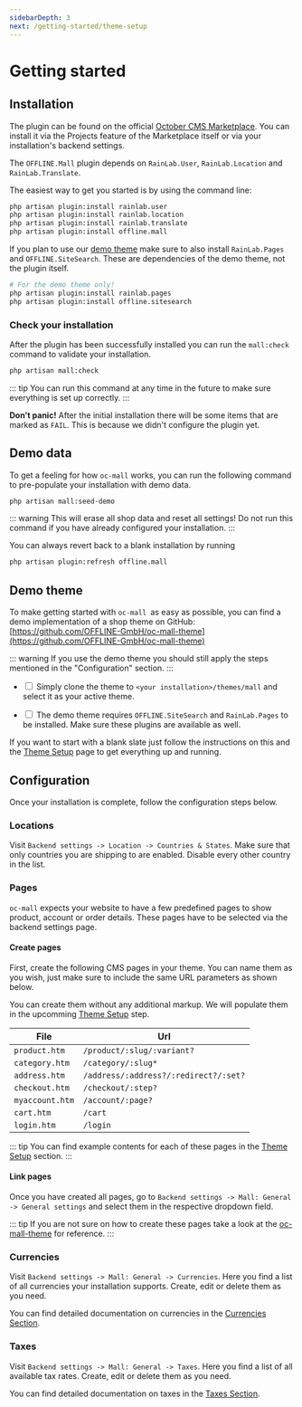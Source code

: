 ```yaml
---
sidebarDepth: 3
next: /getting-started/theme-setup
---
```


# Getting started

## Installation

The plugin can be found on the official [October CMS Marketplace](https://octobercms.com/plugin/offline-mall). You 
can install it via the Projects feature of the Marketplace itself or via your installation's backend settings.

The `OFFLINE.Mall` plugin depends on `RainLab.User`, `RainLab.Location`
and `RainLab.Translate`.

The easiest way to get you started is by using the command line:

```bash
php artisan plugin:install rainlab.user
php artisan plugin:install rainlab.location
php artisan plugin:install rainlab.translate
php artisan plugin:install offline.mall
```

If you plan to use our [demo theme](https://github.com/OFFLINE-GmbH/oc-mall-theme) make sure to also
 install `RainLab.Pages` and `OFFLINE.SiteSearch`. These are dependencies of the demo theme, not the plugin itself.

```bash
# For the demo theme only!
php artisan plugin:install rainlab.pages
php artisan plugin:install offline.sitesearch
```   

### Check your installation

After the plugin has been successfully installed you can run the `mall:check` command to validate your installation. 

```bash
php artisan mall:check
```

::: tip
You can run this command at any time in the future to make sure everything is set up correctly.
:::

**Don't panic!** After the initial installation there will be some items that are marked as `FAIL`. This is because 
we didn't configure the plugin yet.  

## Demo data

To get a feeling for how `oc-mall` works, you can run the following command to pre-populate your installation with 
demo data. 

```bash
php artisan mall:seed-demo
```

::: warning
This will erase all shop data and reset all settings! Do not run this command if you have already configured your 
installation. 
:::

You can always revert back to a blank installation by running

```bash
php artisan plugin:refresh offline.mall
```

## Demo theme

To make getting started with `oc-mall `as easy as possible, you can find a demo implementation of a shop
theme on GitHub: [https://github.com/OFFLINE-GmbH/oc-mall-theme](https://github.com/OFFLINE-GmbH/oc-mall-theme)

::: warning
If you use the demo theme you should still apply the steps mentioned in the "Configuration" section.
:::

* <input type="checkbox"> Simply clone the theme to `<your installation>/themes/mall` and select it as your active theme.

* <input type="checkbox"> The demo theme requires `OFFLINE.SiteSearch` and `RainLab.Pages` to be installed. Make sure 
these plugins are available as well.

If you want to start with a blank slate just follow the instructions on this and the [Theme Setup](./theme-setup.md) 
page to get everything up and running.
 

## Configuration

Once your installation is complete, follow the configuration steps below.

### Locations

Visit `Backend settings -> Location -> Countries & States`. Make sure that
only countries you are shipping to are enabled. Disable every other
country in the list. 


### Pages

`oc-mall` expects your website to have a few predefined pages to show
product, account or order details. These pages have to be 
selected via the backend settings page.

#### Create pages

First, create the following CMS pages in your theme. You can name them as you wish, just make sure to include the same 
URL parameters as shown below.

You can create them without any additional markup. We will populate 
them in the upcomming [Theme Setup](./theme-setup.md) step.

| File              | Url                                   |
| ----------------- | ------------------------------------- | 
| `product.htm`     | `/product/:slug/:variant?`            |
| `category.htm`    | `/category/:slug*`                    |
| `address.htm`     | `/address/:address?/:redirect?/:set?` |
| `checkout.htm`    | `/checkout/:step?`                    |
| `myaccount.htm`   | `/account/:page?`                     |
| `cart.htm`        | `/cart`                               |
| `login.htm`       | `/login`                              |


::: tip
You can find example contents for each of these pages in the
[Theme Setup](./theme-setup.md) section. 
:::
 
#### Link pages

Once you have created all pages, go to `Backend settings -> Mall: General -> General settings` and select them 
in the respective dropdown field.

::: tip
If you are not sure on how to create these pages take a look at the
[oc-mall-theme](https://github.com/OFFLINE-GmbH/oc-mall-theme) for reference. 
:::

### Currencies

Visit `Backend settings -> Mall: General -> Currencies`. Here you find a list of all currencies your installation 
supports. Create, edit or delete them as you need. 

You can find detailed documentation on currencies in the [Currencies Section](../digging-deeper/currencies.md).


### Taxes

Visit `Backend settings -> Mall: General -> Taxes`. Here you find a list of all available tax rates.
Create, edit or delete them as you need. 

You can find detailed documentation on taxes in the [Taxes Section](../digging-deeper/taxes.md).
